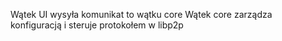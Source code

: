 

Wątek UI wysyła komunikat to wątku core
Wątek core zarządza konfiguracją i steruje protokołem w libp2p
